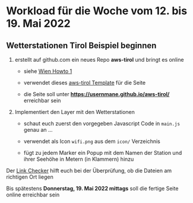 # Workload für die Woche vom 12. bis 19. Mai 2022

## Wetterstationen Tirol Beispiel beginnen

1. erstellt auf github.com ein neues Repo **aws-tirol** und bringt es online

    * siehe [Wien Howto 1](https://webmapping.github.io/wien/howto1)

    * verwendet dieses [aws-tirol Template](https://webmapping.github.io/templates/aws-tirol.zip) für die Seite

    * die Seite soll unter **https://usernmane.github.io/aws-tirol/** erreichbar sein

2. Implementiert den Layer mit den Wetterstationen

    * schaut euch zuerst den vorgegeben Javascript Code in `main.js` genau an ...

    * verwendet als Icon `wifi.png` aus dem `icon/` Verzeichnis

    * fügt zu jedem Marker ein Popup mit dem Namen der Station und ihrer Seehöhe in Metern (in Klammern) hinzu

Der [Link Checker](https://webmapping.github.io/linkchecker.html) hilft euch bei der Überprüfung, ob die Dateien am richtigen Ort liegen

Bis spätestens **Donnerstag, 19. Mai 2022 mittags** soll die fertige Seite online erreichbar sein
